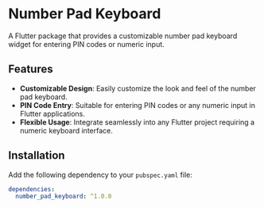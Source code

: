 # Number Pad Keyboard

A Flutter package that provides a customizable number pad keyboard widget for entering PIN codes or numeric input.

## Features

- **Customizable Design**: Easily customize the look and feel of the number pad keyboard.
- **PIN Code Entry**: Suitable for entering PIN codes or any numeric input in Flutter applications.
- **Flexible Usage**: Integrate seamlessly into any Flutter project requiring a numeric keyboard interface.

## Installation

Add the following dependency to your `pubspec.yaml` file:

```yaml
dependencies:
  number_pad_keyboard: ^1.0.0

